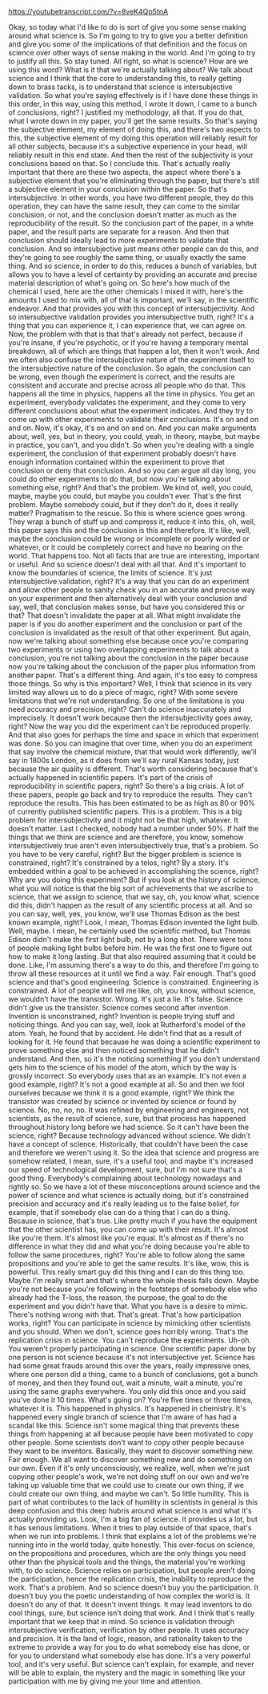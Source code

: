 https://youtubetranscript.com/?v=8veK4Qp5tnA

 Okay, so today what I'd like to do is sort of give you some sense making around what science is. So I'm going to try to give you a better definition and give you some of the implications of that definition and the focus on science over other ways of sense making in the world. And I'm going to try to justify all this. So stay tuned. All right, so what is science? How are we using this word? What is it that we're actually talking about? We talk about science and I think that the core to understanding this, to really getting down to brass tacks, is to understand that science is intersubjective validation. So what you're saying effectively is if I have done these things in this order, in this way, using this method, I wrote it down, I came to a bunch of conclusions, right? I justified my methodology, all that. If you do that, what I wrote down in my paper, you'll get the same results. So that's saying the subjective element, my element of doing this, and there's two aspects to this, the subjective element of my doing this operation will reliably result for all other subjects, because it's a subjective experience in your head, will reliably result in this end state. And then the rest of the subjectivity is your conclusions based on that. So I conclude this. That's actually really important that there are these two aspects, the aspect where there's a subjective element that you're eliminating through the paper, but there's still a subjective element in your conclusion within the paper. So that's intersubjective. In other words, you have two different people, they do this operation, they can have the same result, they can come to the similar conclusion, or not, and the conclusion doesn't matter as much as the reproducibility of the result. So the conclusion part of the paper, in a white paper, and the result parts are separate for a reason. And then that conclusion should ideally lead to more experiments to validate that conclusion. And so intersubjective just means other people can do this, and they're going to see roughly the same thing, or usually exactly the same thing. And so science, in order to do this, reduces a bunch of variables, but allows you to have a level of certainty by providing an accurate and precise material description of what's going on. So here's how much of the chemical I used, here are the other chemicals I mixed it with, here's the amounts I used to mix with, all of that is important, we'll say, in the scientific endeavor. And that provides you with this concept of intersubjectivity. And so intersubjective validation provides you intersubjective truth, right? It's a thing that you can experience it, I can experience that, we can agree on. Now, the problem with that is that that's already not perfect, because if you're insane, if you're psychotic, or if you're having a temporary mental breakdown, all of which are things that happen a lot, then it won't work. And we often also confuse the intersubjective nature of the experiment itself to the intersubjective nature of the conclusion. So again, the conclusion can be wrong, even though the experiment is correct, and the results are consistent and accurate and precise across all people who do that. This happens all the time in physics, happens all the time in physics. You get an experiment, everybody validates the experiment, and they come to very different conclusions about what the experiment indicates. And they try to come up with other experiments to validate their conclusions. It's on and on and on. Now, it's okay, it's on and on and on. And you can make arguments about, well, yes, but in theory, you could, yeah, in theory, maybe, but maybe in practice, you can't, and you didn't. So when you're dealing with a single experiment, the conclusion of that experiment probably doesn't have enough information contained within the experiment to prove that conclusion or deny that conclusion. And so you can argue all day long, you could do other experiments to do that, but now you're talking about something else, right? And that's the problem. We kind of, well, you could, maybe, maybe you could, but maybe you couldn't ever. That's the first problem. Maybe somebody could, but if they don't do it, does it really matter? Pragmatism to the rescue. So this is where science goes wrong. They wrap a bunch of stuff up and compress it, reduce it into this, oh, well, this paper says this and the conclusion is this and therefore. It's like, well, maybe the conclusion could be wrong or incomplete or poorly worded or whatever, or it could be completely correct and have no bearing on the world. That happens too. Not all facts that are true are interesting, important or useful. And so science doesn't deal with all that. And it's important to know the boundaries of science, the limits of science. It's just intersubjective validation, right? It's a way that you can do an experiment and allow other people to sanity check you in an accurate and precise way on your experiment and then alternatively deal with your conclusion and say, well, that conclusion makes sense, but have you considered this or that? That doesn't invalidate the paper at all. What might invalidate the paper is if you do another experiment and the conclusion or part of the conclusion is invalidated as the result of that other experiment. But again, now we're talking about something else because once you're comparing two experiments or using two overlapping experiments to talk about a conclusion, you're not talking about the conclusion in the paper because now you're talking about the conclusion of the paper plus information from another paper. That's a different thing. And again, it's too easy to compress those things. So why is this important? Well, I think that science in its very limited way allows us to do a piece of magic, right? With some severe limitations that we're not understanding. So one of the limitations is you need accuracy and precision, right? Can't do science inaccurately and imprecisely. It doesn't work because then the intersubjectivity goes away, right? Now the way you did the experiment can't be reproduced properly. And that also goes for perhaps the time and space in which that experiment was done. So you can imagine that over time, when you do an experiment that say involve the chemical mixture, that that would work differently, we'll say in 1800s London, as it does from we'll say rural Kansas today, just because the air quality is different. That's worth considering because that's actually happened in scientific papers. It's part of the crisis of reproducibility in scientific papers, right? So there's a big crisis. A lot of these papers, people go back and try to reproduce the results. They can't reproduce the results. This has been estimated to be as high as 80 or 90% of currently published scientific papers. This is a problem. This is a big problem for intersubjectivity and it might not be that high, whatever. It doesn't matter. Last I checked, nobody had a number under 50%. If half the things that we think are science and are therefore, you know, somehow intersubjectively true aren't even intersubjectively true, that's a problem. So you have to be very careful, right? But the bigger problem is science is constrained, right? It's constrained by a telos, right? By a story. It's embedded within a goal to be achieved in accomplishing the science, right? Why are you doing this experiment? But if you look at the history of science, what you will notice is that the big sort of achievements that we ascribe to science, that we assign to science, that we say, oh, you know what, science did this, didn't happen as the result of any scientific process at all. And so you can say, well, yes, you know, we'll use Thomas Edison as the best known example, right? Look, I mean, Thomas Edison invented the light bulb. Well, maybe. I mean, he certainly used the scientific method, but Thomas Edison didn't make the first light bulb, not by a long shot. There were tons of people making light bulbs before him. He was the first one to figure out how to make it long lasting. But that also required assuming that it could be done. Like, I'm assuming there's a way to do this, and therefore I'm going to throw all these resources at it until we find a way. Fair enough. That's good science and that's good engineering. Science is constrained. Engineering is constrained. A lot of people will tell me like, oh, you know, without science, we wouldn't have the transistor. Wrong. It's just a lie. It's false. Science didn't give us the transistor. Science comes second after invention. Invention is unconstrained, right? Invention is people trying stuff and noticing things. And you can say, well, look at Rutherford's model of the atom. Yeah, he found that by accident. He didn't find that as a result of looking for it. He found that because he was doing a scientific experiment to prove something else and then noticed something that he didn't understand. And then, so it's the noticing something if you don't understand gets him to the science of his model of the atom, which by the way is grossly incorrect. So everybody uses that as an example. It's not even a good example, right? It's not a good example at all. So and then we fool ourselves because we think it is a good example, right? We think the transistor was created by science or invented by science or found by science. No, no, no, no. It was refined by engineering and engineers, not scientists, as the result of science, sure, but that process has happened throughout history long before we had science. So it can't have been the science, right? Because technology advanced without science. We didn't have a concept of science. Historically, that couldn't have been the case and therefore we weren't using it. So the idea that science and progress are somehow related, I mean, sure, it's a useful tool, and maybe it's increased our speed of technological development, sure, but I'm not sure that's a good thing. Everybody's complaining about technology nowadays and rightly so. So we have a lot of these misconceptions around science and the power of science and what science is actually doing, but it's constrained precision and accuracy and it's really leading us to the false belief, for example, that if somebody else can do a thing that I can do a thing. Because in science, that's true. Like pretty much if you have the equipment that the other scientist has, you can come up with their result. It's almost like you're them. It's almost like you're equal. It's almost as if there's no difference in what they did and what you're doing because you're able to follow the same procedures, right? You're able to follow along the same propositions and you're able to get the same results. It's like, wow, this is powerful. This really smart guy did this thing and I can do this thing too. Maybe I'm really smart and that's where the whole thesis falls down. Maybe you're not because you're following in the footsteps of somebody else who already had the T-loss, the reason, the purpose, the goal to do the experiment and you didn't have that. What you have is a desire to mimic. There's nothing wrong with that. That's great. That's how participation works, right? You can participate in science by mimicking other scientists and you should. When we don't, science goes horribly wrong. That's the replication crisis in science. You can't reproduce the experiments. Uh-oh. You weren't properly participating in science. One scientific paper done by one person is not science because it's not intersubjective yet. Science has had some great frauds around this over the years, really impressive ones, where one person did a thing, came to a bunch of conclusions, got a bunch of money, and then they found out, wait a minute, wait a minute, you're using the same graphs everywhere. You only did this once and you said you've done it 10 times. What's going on? You're five times or three times, whatever it is. This happened in physics. It's happened in chemistry. It's happened every single branch of science that I'm aware of has had a scandal like this. Science isn't some magical thing that prevents these things from happening at all because people have been motivated to copy other people. Some scientists don't want to copy other people because they want to be inventors. Basically, they want to discover something new. Fair enough. We all want to discover something new and do something on our own. Even if it's only unconsciously, we realize, well, when we're just copying other people's work, we're not doing stuff on our own and we're taking up valuable time that we could use to create our own thing, if we could create our own thing, and maybe we can't. So little humility. This is part of what contributes to the lack of humility in scientists in general is this deep confusion and this deep hubris around what science is and what it's actually providing us. Look, I'm a big fan of science. It provides us a lot, but it has serious limitations. When it tries to play outside of that space, that's when we run into problems. I think that explains a lot of the problems we're running into in the world today, quite honestly. This over-focus on science, on the propositions and procedures, which are the only things you need other than the physical tools and the things, the material you're working with, to do science. Science relies on participation, but people aren't doing the participation, hence the replication crisis, the inability to reproduce the work. That's a problem. And so science doesn't buy you the participation. It doesn't buy you the poetic understanding of how complex the world is. It doesn't do any of that. It doesn't invent things. It may lead inventors to do cool things, sure, but science isn't doing that work. And I think that's really important that we keep that in mind. So science is validation through intersubjective verification, verification by other people. It uses accuracy and precision. It is the land of logic, reason, and rationality taken to the extreme to provide a way for you to do what somebody else has done, or for you to understand what somebody else has done. It's a very powerful tool, and it's very useful. But science can't explain, for example, and never will be able to explain, the mystery and the magic in something like your participation with me by giving me your time and attention.